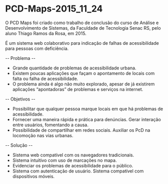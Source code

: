 # PCD-Maps-2015_11_24
 O PCD Maps foi criado como trabalho de conclusão do curso de Análise e Desenvolvimento de Sistemas, da Faculdade de Tecnologia Senac RS, pelo aluno Thiago Ramos da Rosa, em 2015.
 
É um sistema web colaborativo para indicação de falhas de acessibilidade para pessoas com deficiência.

-- Problema --
- Grande quantidade de problemas de acessibilidade urbana. 
- Existem poucas aplicações que façam o apontamento de locais com falta ou falha de acessibilidade. 
- O problema ainda é algo não muito explorado, apesar de já existirem aplicações “apontadoras” de problemas e serviços na internet.

-- Objetivos --
- Possibilitar que qualquer pessoa marque locais em que há problemas de acessibilidade. 
- Fornecer uma maneira rápida e prática para denúncias. Gerar interação entre usuários, fomentando a causa. 
- Possibilidade de compartilhar em redes sociais. Auxiliar os PcD na locomoção nas vias urbanas.

-- Solução --
- Sistema web compatível com os navegadores tradicionais. 
- Sistema intuitivo com uso de marcações no mapa. 
- Evidenciar os problemas de acessibilidade para o público. 
- Sistema com autenticação de usuário. Sistema compatível com dispositivos móveis.
